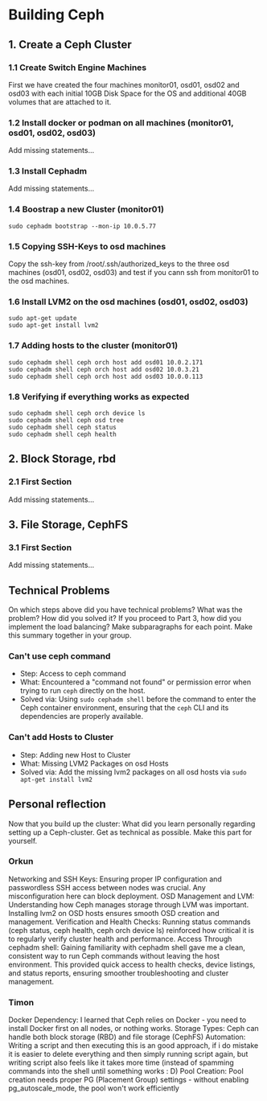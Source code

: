 # Building Ceph

## 1. Create a Ceph Cluster
### 1.1 Create Switch Engine Machines
First we have created the four machines monitor01, osd01, osd02 and osd03 with each initial 10GB Disk Space for the OS and additional 40GB volumes that are attached to it.

### 1.2 Install docker or podman on all machines (monitor01, osd01, osd02, osd03)
Add missing statements...

### 1.3 Install Cephadm
Add missing statements...

### 1.4 Boostrap a new Cluster (monitor01)
`sudo cephadm bootstrap --mon-ip 10.0.5.77`

### 1.5 Copying SSH-Keys to osd machines
Copy the ssh-key from /root/.ssh/authorized_keys to the three osd machines (osd01, osd02, osd03) and test if you cann ssh from monitor01 to the osd machines.

### 1.6 Install LVM2 on the osd machines (osd01, osd02, osd03)
`sudo apt-get update`\
`sudo apt-get install lvm2`

### 1.7 Adding hosts to the cluster (monitor01)
`sudo cephadm shell ceph orch host add osd01 10.0.2.171`\
`sudo cephadm shell ceph orch host add osd02 10.0.3.21`\
`sudo cephadm shell ceph orch host add osd03 10.0.0.113`

### 1.8 Verifying if everything works as expected
`sudo cephadm shell ceph orch device ls`\
`sudo cephadm shell ceph osd tree`\
`sudo cephadm shell ceph status`\
`sudo cephadm shell ceph health`

## 2. Block Storage, rbd

### 2.1 First Section
Add missing statements...

## 3. File Storage, CephFS

### 3.1 First Section
Add missing statements...

## Technical Problems
On which steps above did you have technical problems? 
What was the problem? How did you solved it? 
If you proceed to Part 3, how did you implement the load balancing?
Make subparagraphs for each point. 
Make this summary together in your group.

### Can't use ceph command
* Step: Access to ceph command
* What: Encountered a "command not found" or permission error when trying to run `ceph` directly on the host.
* Solved via: Using `sudo cephadm shell` before the command to enter the Ceph container environment, ensuring that the `ceph` CLI and its dependencies are properly available.

### Can't add Hosts to Cluster
* Step: Adding new Host to Cluster
* What: Missing LVM2 Packages on osd Hosts
* Solved via: Add the missing lvm2 packages on all osd hosts via `sudo apt-get install lvm2`

## Personal reflection

Now that you build up the cluster: What did you learn personally regarding setting up a Ceph-cluster. Get as technical as possible. Make this part for yourself.

### Orkun
Networking and SSH Keys: Ensuring proper IP configuration and passwordless SSH access between nodes was crucial. Any misconfiguration here can block deployment.
OSD Management and LVM: Understanding how Ceph manages storage through LVM was important. Installing lvm2 on OSD hosts ensures smooth OSD creation and management.
Verification and Health Checks: Running status commands (ceph status, ceph health, ceph orch device ls) reinforced how critical it is to regularly verify cluster health and performance.
Access Through cephadm shell: Gaining familiarity with cephadm shell gave me a clean, consistent way to run Ceph commands without leaving the host environment. This provided quick access to health checks, device listings, and status reports, ensuring smoother troubleshooting and cluster management.

### Timon
Docker Dependency: I learned that Ceph relies on Docker - you need to install Docker first on all nodes, or nothing works.
Storage Types: Ceph can handle both block storage (RBD) and file storage (CephFS)
Automation: Writing a script and then executing this is an good approach, if i do mistake it is easier to delete everything and then simply running script again, but writing script also feels like it takes more time (instead of spamming commands into the shell until something works : D)
Pool Creation: Pool creation needs proper PG (Placement Group) settings - without enabling pg_autoscale_mode, the pool won't work efficiently
